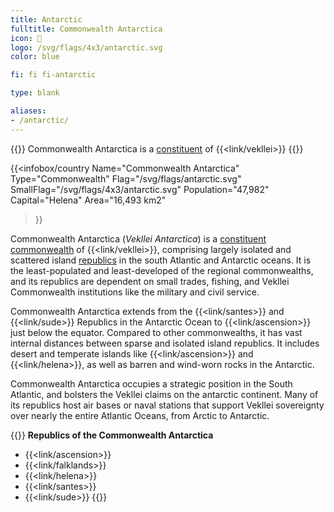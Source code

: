 ```yaml
---
title: Antarctic
fulltitle: Commonwealth Antarctica
icon: 🌹
logo: /svg/flags/4x3/antarctic.svg
color: blue

fi: fi fi-antarctic

type: blank

aliases:
- /antarctic/
---
```

{{<note series>}}
 Commonwealth Antarctica is a [constituent](/constituents/) of {{<link/vekllei>}}
{{</note>}}

{{<infobox/country
   Name="Commonwealth Antarctica"
   Type="Commonwealth"
   Flag="/svg/flags/antarctic.svg"
   SmallFlag="/svg/flags/4x3/antarctic.svg"
   Population="47,982"
   Capital="Helena"
   Area="16,493 km2"
 >}}

<span class="fi fi-antarctic"></span> Commonwealth Antarctica (*Vekllei Antarctica*) is a [constituent commonwealth](/constituents/) of {{<link/vekllei>}}, comprising largely isolated and scattered island [republics](/republics/) in the south Atlantic and Antarctic oceans. It is the least-populated and least-developed of the regional commonwealths, and its republics are dependent on small trades, fishing, and Vekllei Commonwealth institutions like the military and civil service.

Commonwealth Antarctica extends from the {{<link/santes>}} and {{<link/sude>}} Republics in the Antarctic Ocean to {{<link/ascension>}} just below the equator. Compared to other commonwealths, it has vast internal distances between sparse and isolated island republics. It includes desert and temperate islands like {{<link/ascension>}} and {{<link/helena>}}, as well as barren and wind-worn rocks in the Antarctic.

Commonwealth Antarctica occupies a strategic position in the South Atlantic, and bolsters the Vekllei claims on the antarctic continent. Many of its republics host air bases or naval stations that support Vekllei sovereignty over nearly the entire Atlantic Oceans, from Arctic to Antarctic.

{{<note panel>}}
**Republics of the Commonwealth Antarctica**

* {{<link/ascension>}}
* {{<link/falklands>}}
* {{<link/helena>}}
* {{<link/santes>}}
* {{<link/sude>}}
{{</note>}}
